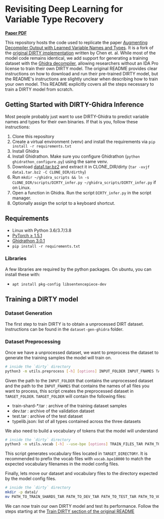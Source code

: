 # Revisiting Deep Learning for Variable Type Recovery

[**Paper PDF**](https://arxiv.org/pdf/2304.03854.pdf)

This repository hosts the code used to replicate the paper [Augmenting Decompiler Output with Learned Variable Names and Types](https://cmustrudel.github.io/papers/ChenDIRTY2022.pdf).
It is a fork of the [original DIRTY implementation](https://github.com/CMUSTRUDEL/DIRTY) written by Chen et. al.
While most of the model code remains identical, we add support for generating a training dataset with the [Ghidra decompiler](https://github.com/NationalSecurityAgency/ghidra), allowing researchers without an IDA Pro license to train their own DIRTY model.
The original README provides clear instructions on how to download and run their pre-trained DIRTY model, but the README's instructions are slightly unclear when describing how to train your own model.
This README explicitly covers all the steps necessary to train a DIRTY model from scratch.

## Getting Started with DIRTY-Ghidra Inference

Most people probably just want to use DIRTY-Ghidra to predict variable names and
types for their own binaries.  If that is you, follow these instructions:

1. Clone this repository
2. Create a virtual environment (venv) and install the requirements via `pip install -r requirements.txt`
3. Install Ghidra
4. Install Ghidrathon.  Make sure you configure Ghidrathon (`python
   ghidrathon_configure.py`) using the same venv.
5. Download [data1.tar.bz2](https://cmu.box.com/s/nx9fyn8jx0i9p4bftw8f2giqlufnoyj5) and extract it in CLONE_DIR/dirty (`tar -xvjf data1.tar.bz2 -C CLONE_DIR/dirthy`)
6. Run `mkdir ~/ghidra_scripts && ln -s CLONE_DIR/scripts/DIRTY_infer.py ~/ghidra_scripts/DIRTY_infer.py` if on Linux.
7. Open a function in Ghidra.  Run the script `DIRTY_infer.py` in the script manager.
8. Optionally assign the script to a keyboard shortcut.

## Requirements

- Linux with Python 3.6/3.7/3.8
- [PyTorch ≥ 1.5.1](https://pytorch.org/)
- [Ghidrathon 3.0.1](https://github.com/mandiant/Ghidrathon)
- `pip install -r requirements.txt`

### Libraries

A few libraries are required by the python packages.  On ubuntu, you can install
these with:
- `apt install pkg-config libsentencepiece-dev`

## Training a DIRTY model

### Dataset Generation
The first step to train DIRTY is to obtain a unprocessed DIRT dataset. Instructions can be found in the `dataset-gen-ghidra` folder.

### Dataset Preprocessing

Once we have a unprocessed dataset, we want to preprocess the dataset to generate the training samples the model will train on.

```bash
# inside the `dirty` directory
python3 -m utils.preprocess [-h] [options] INPUT_FOLDER INPUT_FNAMES TARGET_FOLDER
```

Given the path to the `INPUT_FOLDER` that contains the unprocessed dataset and the path to the `INPUT_FNAMES` that contains the names of all files you want to process, this script creates the preprocessed dataset in `TARGET_FOLDER`.
`TARGET_FOLDER` will contain the following files:
- train-shard-\*.tar : archive of the training dataset samples
- dev.tar : archive of the validation dataset
- test.tar : archive of the test dataset 
- typelib.json: list of all types contained across the three datasets

We also need to build a vocabulary of tokens that the model will understand

```bash
# inside the `dirty` directory
python3 -m utils.vocab [-h] --use-bpe [options] TRAIN_FILES_TAR PATH_TO_TYPELIB_JSON TARGET_DIRECTORY/vocab.bpe10000
```

This script generates vocabulary files located in `TARGET_DIRECTORY`. It is recommended to prefix the vocab files with `vocab.bpe10000` to match the expected vocabulary filenames in the model config files.

Finally, lets move our dataset and vocabulary files to the directory expected by the model config files.

```bash
# inside the `dirty` directory
mkdir -p data1/
mv PATH_TO_TRAIN_SHARDS_TAR PATH_TO_DEV_TAR PATH_TO_TEST_TAR PATH_TO_VOCAB_BPE10000 data1/
```

We can now train our own DIRTY model and test its performance. Follow the steps starting at the [Train DIRTY section of the original README](https://github.com/CMUSTRUDEL/DIRTY/blob/main/README.md#train-dirty)
